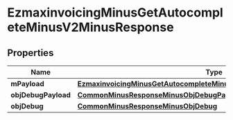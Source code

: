 
# EzmaxinvoicingMinusGetAutocompleteMinusV2MinusResponse

## Properties
Name | Type | Description | Notes
------------ | ------------- | ------------- | -------------
**mPayload** | [**EzmaxinvoicingMinusGetAutocompleteMinusV2MinusResponseMinusMPayload**](EzmaxinvoicingMinusGetAutocompleteMinusV2MinusResponseMinusMPayload.md) |  | 
**objDebugPayload** | [**CommonMinusResponseMinusObjDebugPayload**](CommonMinusResponseMinusObjDebugPayload.md) |  |  [optional]
**objDebug** | [**CommonMinusResponseMinusObjDebug**](CommonMinusResponseMinusObjDebug.md) |  |  [optional]



